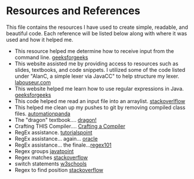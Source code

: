 # Resources and References
This file contains the resources I have used to create simple, readable, and beautiful code. 
Each reference will be listed below along with where it was used and how it helped me.

- This resource helped me determine how to receive input from the command line. [geeksforgeeks](https://www.geeksforgeeks.org/command-line-arguments-in-java/)
- This website assisted me by providing access to resources such as slides, textbooks, and code snippets. I utilized some of the code listed under "AlanC, a simple lexer via JavaCC" to help structure my lexer. [labouseur.com](https://www.labouseur.com/courses/compilers/)
- This website helped me learn how to use regular expressions in Java. [geeksforgeeks](https://www.w3schools.com/java/java_regex.asp)
- This code helped me read an input file into an arraylist. [stackoverlflow](https://stackoverflow.com/questions/5343689/java-reading-a-file-into-an-arraylist)
- This helped me clean up my pushes to git by removing compiled class files. [automationpanda](https://automationpanda.com/2018/09/19/ignoring-files-with-git/#:~:text=Use%20the%20asterisk%20(%E2%80%9C*%E2%80%9D,class%E2%80%9D%20extension.))
- The "dragon" textbook.... [dragon!](https://www.amazon.com/Compilers-Principles-Techniques-Tools-Edition/dp/0321486811)
- Crafting THIS Compiler.... [Crafting a Compiler](https://www.amazon.com/Crafting-Compiler-Charles-N-Fischer/dp/0136067050)
- RegEx assistance. [tutorialspoint](https://www.tutorialspoint.com/java/java_regular_expressions.htm)
- RegEx assistance... again... [oracle](https://docs.oracle.com/javase/7/docs/api/java/util/regex/Pattern.html)
- RegEx assistance... the finale...[regex101](https://regex101.com/)
- Regex groups [javatpoint](https://www.javatpoint.com/post/java-matcher-group-method)
- Regex matches [stackoverflow](https://stackoverflow.com/questions/21395110how-to-check-a-string-in-java-equals-to-a-regex-pattern)
- switch statements [w3schools](https://www.w3schools.com/java/java_switch.asp)
- Regex to find position [stackoverflow](https://stackoverflow.com/questions/8938498/get-the-index-of-a-pattern-in-a-string-using-regex)